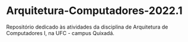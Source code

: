 # Arquitetura-Computadores-2022.1
Repositório dedicado às atividades da disciplina de Arquitetura de Computadores I, na UFC - campus Quixadá.
